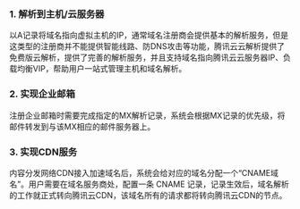 ### 1. 解析到主机/云服务器
以A记录将域名指向虚拟主机的IP，通常域名注册商会提供基本的解析服务，但是这类型的注册商并不能提供智能线路、防DNS攻击等功能，腾讯云云解析提供了免费版云解析，提供了完善的解析服务，并且支持域名指向腾讯云云服务器IP、负载均衡VIP，帮助用户一站式管理主机和域名解析。

### 2. 实现企业邮箱
注册企业邮箱时需要完成指定的MX解析记录，系统会根据MX记录的优先级，将邮件转发到与该MX相应的邮件服务器上。

### 3. 实现CDN服务
内容分发网络CDN接入加速域名后，系统会给对应的域名分配一个“CNAME域名”。用户需要在域名服务商处，配置一条 CNAME 记录，记录生效后，域名解析的工作就正式转向腾讯云CDN，该域名所有的请求都将转向腾讯云CDN的节点。
